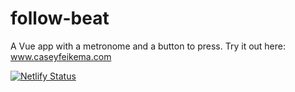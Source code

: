 # follow-beat

A Vue app with a metronome and a button to press. Try it out here: www.caseyfeikema.com

[![Netlify Status](https://api.netlify.com/api/v1/badges/e9ca4962-4a7c-4c68-b953-12cb387cc645/deploy-status)](https://app.netlify.com/sites/vibrant-pasteur-6656cf/deploys)


